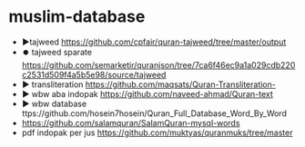 # muslim-database

- ▶️tajweed https://github.com/cpfair/quran-tajweed/tree/master/output
- ⏺️ tajweed sparate https://github.com/semarketir/quranjson/tree/7ca6f46ec9a1a029cdb220c2531d509f4a5b5e98/source/tajweed
- ▶️ transliteration https://github.com/maqsats/Quran-Transliteration-
- ▶️ wbw aba indopak https://github.com/naveed-ahmad/Quran-text
- ▶️ wbw database ttps://github.com/hosein7hosein/Quran_Full_Database_Word_By_Word
- https://github.com/salamquran/SalamQuran-mysql-words
- pdf indopak per jus https://github.com/muktyas/quranmuks/tree/master
